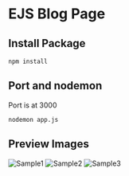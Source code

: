 # EJS Blog Page

## Install Package
```
npm install
```

## Port and nodemon
Port is at 3000
```
nodemon app.js
```

## Preview Images
![Sample1](https://user-images.githubusercontent.com/100928742/209639904-93cbc747-6770-48d5-b58b-cd8b60f77103.png)
![Sample2](https://user-images.githubusercontent.com/100928742/209639898-231160aa-d732-4c9e-9271-99a4b5bc0bab.png)
![Sample3](https://user-images.githubusercontent.com/100928742/209639884-f79016a3-7a99-4ff1-91cf-ced79087e2c3.png)
